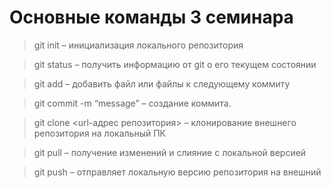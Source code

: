 # Основные команды 3 семинара

> git init – инициализация локального репозитория

> git status – получить информацию от git о его текущем состоянии

> git add – добавить файл или файлы к следующему коммиту

> git commit -m “message” – создание коммита.

> git clone <url-адрес репозитория> – клонирование внешнего репозитория на  локальный ПК

> git pull – получение изменений и слияние с локальной версией

> git push – отправляет локальную версию репозитория на внешний